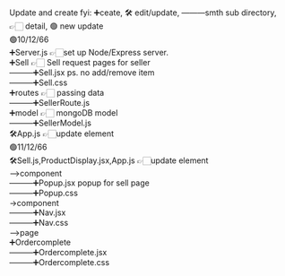 Update and create fyi: ➕ceate, 🛠️ edit/update, ———smth sub directory, 👉🏻 detail, 🟢 new update <br>
🟢10/12/66 <br>
➕Server.js  👉🏻set up Node/Express server. <br>
➕Sell 👉🏻 Sell request pages for seller<br> 
———➕Sell.jsx ps. no add/remove item <br> 
———➕Sell.css  <br>
➕routes 👉🏻 passing data  <br>
———➕SellerRoute.js <br>
➕model  👉🏻 mongoDB model<br>
———➕SellerModel.js <br>
🛠️App.js  👉🏻update element <br>
🟢11/12/66 <br>
🛠️Sell.js,ProductDisplay.jsx,App.js  👉🏻update element <br>
-->component<br>
———➕Popup.jsx popup for sell page <br>
———➕Popup.css <br>
->component<br>
———➕Nav.jsx <br>
———➕Nav.css <br>
-->page<br>
➕Ordercomplete<br>
———➕Ordercomplete.jsx<br>
———➕Ordercomplete.css<br>
